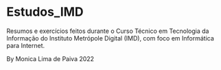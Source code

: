 # Estudos_IMD

Resumos e exercícios feitos durante o Curso Técnico em Tecnologia da Informação do Instituto Metrópole Digital (IMD), com foco em Informática para Internet.

By Monica Lima de Paiva
2022

